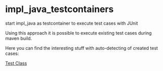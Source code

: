 # impl_java_testcontainers

start impl_java as testcontainer to execute test cases with JUnit


Using this approach it is possible to execute existing test cases during maven build.

Here you can find the interesting stuff with auto-detecting of created test cases:

[Test Class](src/test/java/com/example/demo/systemtest/OpenTestingSystemTest.java)
